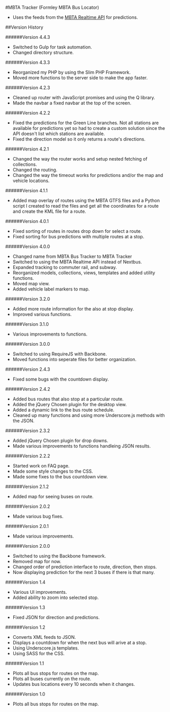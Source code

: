 #MBTA Tracker
(Formley MBTA Bus Locator)
 - Uses the feeds from the <a href="http://realtime.mbta.com/Portal/" target="_blank">MBTA Realtime API</a> for predictions.

##Version History

######Version 4.4.3
- Switched to Gulp for task automation.
- Changed directory structure.

######Version 4.3.3
- Reorganized my PHP by using the Slim PHP Framework.
- Moved more functions to the server side to make the app faster.

######Version 4.2.3
- Cleaned up router with JavaScript promises and using the Q library.
- Made the navbar a fixed navbar at the top of the screen.

######Version 4.2.2
- Fixed the predictions for the Green Line branches.  Not all stations are available for predictions yet so had to create a custom solution since the API doesn't list which stations are available.
- Fixed the direction model so it only returns a route's directions.

######Version 4.2.1
- Changed the way the router works and setup nested fetching of collections.
- Changed the routing.
- Changed the way the timeout works  for predictions and/or the map and vehicle locations.

######Version 4.1.1
- Added map overlay of routes using the MBTA GTFS files and a Python script I created to read the files and get all the coordinates for a route and create the KML file for a route.

######Version 4.0.1
- Fixed sorting of routes in routes drop down for select a route.
- Fixed sorting for bus predictions with multiple routes at a stop.

######Version 4.0.0
- Changed name from MBTA Bus Tracker to MBTA Tracker
- Switched to using the MBTA Realtime API instead of Nextbus.
- Expanded tracking to commuter rail, and subway.
- Reorganized models, collections, views, templates and added utility functions.
- Moved map view.
- Added vehicle label markers to map.

######Version 3.2.0
- Added more route information for the also at stop display.
- Improved various functions.

######Version 3.1.0
- Various improvements to functions.

######Version 3.0.0
- Switched to using RequireJS with Backbone.
- Moved functions into seperate files for better organization.

######Version 2.4.3
- Fixed some bugs with the countdown display.

######Version 2.4.2
- Added bus routes that also stop at a particular route.
- Added the jQuery Chosen plugin for the desktop view.
- Added a dynamic link to the bus route schedule.
- Cleaned up many functions and using more Underscore.js methods with the JSON.

######Version 2.3.2
- Added jQuery Chosen plugin for drop downs.
- Made various improvements to functions handleing JSON results.

######Version 2.2.2
- Started work on FAQ page.
- Made some style changes to the CSS.
- Made some fixes to the bus countdown view.

######Version 2.1.2
- Added map for seeing buses on route.

######Version 2.0.2
- Made various bug fixes.

######Version 2.0.1
- Made various improvements.

######Version 2.0.0
- Switched to using the Backbone framework.
- Removed map for now.
- Changed order of prediction interface to route, direction, then stops.
- Now displaying prediction for the next 3 buses if there is that many.

######Version 1.4
- Various UI improvements.
- Added ability to zoom into selected stop.

######Version 1.3
- Fixed JSON for direction and predictions.

######Version 1.2
- Converts XML feeds to JSON.
- Displays a countdown for when the next bus will arive at a stop.
- Using Underscore.js templates.
- Using SASS for the CSS.

######Version 1.1
- Plots all bus stops for routes on the map.
- Plots all buses currently on the route.
- Updates bus locations every 10 seconds when it changes.

######Version 1.0
- Plots all bus stops for routes on the map. 